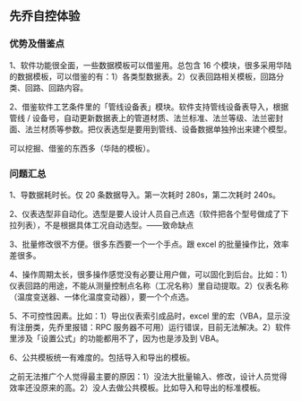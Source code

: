 ## 先乔自控体验

### 优势及借鉴点

1、软件功能很全面，一些数据模板可以借鉴用。总包含 16  个模块，很多采用华陆的数据模板，可以借鉴的有：1）各类型数据表。2）仪表回路相关模板，回路分类、回路、回路内容。

2、借鉴软件工艺条件里的「管线设备表」模块。软件支持管线设备表导入，根据管线 / 设备号，自动更新数据表上的管道材质、法兰标准、法兰等级、法兰密封面、法兰材质等参数。把仪表选型是要用到管线、设备数据单独拎出来建个模型。

可以挖掘、借鉴的东西多（华陆的模板）。

### 问题汇总

1、导数据耗时长。仅 20 条数据导入。第一次耗时 280s，第二次耗时 240s。

2、仪表选型非自动化。选型是要人设计人员自己点选（软件把各个型号做成了下拉列表），不是根据具体工况自动选型。——致命缺点

3、批量修改很不方便。很多东西要一个一个手点。跟 excel 的批量操作比，效率差很多。

4、操作周期太长，很多操作感觉没有必要让用户做，可以固化到后台。比如：1）仪表回路的用途，不能从测量控制点名称（工况名称）里自动提取。2）仪表名称（温度变送器、一体化温度变动器），要一个个点选。

5、不可控性因素。比如：1）导出仪表索引成品时，excel 里的宏（VBA，显示没有注册类，先乔里报错：RPC 服务器不可用）运行错误，目前无法解决。2）软件里涉及「设置公式」的功能都用不了，因为也是涉及到 VBA。

6、公共模板统一有难度的。包括导入和导出的模板。

之前无法推广个人觉得最主要的原因：1）没法大批量输入、修改，设计人员觉得效率还没原来的高。2）没人去做公共模板。比如导入和导出的标准模板。